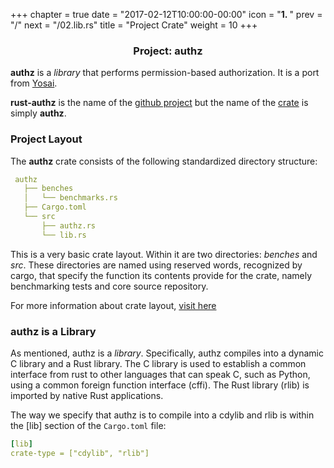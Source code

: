 +++
chapter = true
date = "2017-02-12T10:00:00-00:00"
icon = "<b>1. </b>"
prev = "/"
next = "/02.lib.rs"
title = "Project Crate"
weight = 10
+++

### <center> Project:  authz </center>

**authz** is a *library* that performs permission-based authorization.  It is
a port from [Yosai](https://www.github.com/YosaiProject/yosai).

**rust-authz** is the name of the [github project](https://www.github.com/Dowwie/rust-authz) but the name of the [crate](https://crates.io/crates/authz) is simply **authz**.

### Project Layout

The **authz** crate consists of the following standardized directory structure:
```yaml
 authz
   ├── benches
   │   └── benchmarks.rs
   ├── Cargo.toml
   └── src
       ├── authz.rs
       └── lib.rs
```
This is a very basic crate layout.  Within it are two directories:  *benches* and *src*.
These directories are named using reserved words, recognized by cargo, that specify
the function its contents provide for the crate, namely benchmarking tests and
core source repository.

For more information about crate layout, [visit here](https://doc.rust-lang.org/book/crates-and-modules.html)

### authz is a Library

As mentioned, authz is a *library*.  Specifically, authz compiles into a dynamic C library
and a Rust library.  The C library is used to establish a common interface from rust
to other languages that can speak C, such as Python, using a common foreign function
interface (cffi).  The Rust library (rlib) is imported by native Rust applications.

The way we specify that authz is to compile into a cdylib and rlib is within
the [lib] section of the `Cargo.toml` file:
```yaml
[lib]
crate-type = ["cdylib", "rlib"]
```
